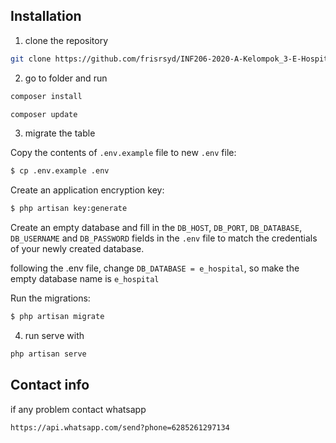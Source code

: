 ## Installation

1. clone the repository

```bash
git clone https://github.com/frisrsyd/INF206-2020-A-Kelompok_3-E-Hospital
```

2. go to folder and run

```bash
composer install
```
```bash
composer update
```

3. migrate the table

Copy the contents of `.env.example` file to new `.env` file:

```sh
$ cp .env.example .env
```

Create an application encryption key:

```sh
$ php artisan key:generate
```

Create an empty database and fill in the `DB_HOST`, `DB_PORT`, `DB_DATABASE`, `DB_USERNAME` and `DB_PASSWORD` fields in the `.env` file to match the credentials of your newly created database.

following the .env file, change `DB_DATABASE = e_hospital`, so make the empty database name is `e_hospital`

Run the migrations:

```sh
$ php artisan migrate
```

4. run serve with

```bash
php artisan serve
```

## Contact info

if any problem contact whatsapp

```bash
https://api.whatsapp.com/send?phone=6285261297134
```
